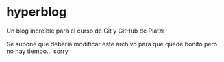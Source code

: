 # hyperblog
Un blog increíble para el curso de Git y GitHub de Platzi

Se supone que debería modificar este archivo para que quede bonito pero no hay tiempo... sorry